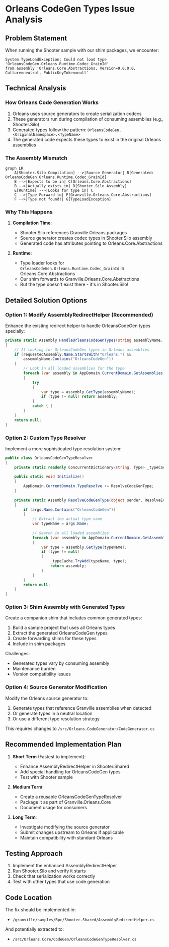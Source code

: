 # Orleans CodeGen Types Issue Analysis

## Problem Statement

When running the Shooter sample with our shim packages, we encounter:
```
System.TypeLoadException: Could not load type 'OrleansCodeGen.Orleans.Runtime.Codec_GrainId' 
from assembly 'Orleans.Core.Abstractions, Version=9.0.0.0, Culture=neutral, PublicKeyToken=null'
```

## Technical Analysis

### How Orleans Code Generation Works

1. Orleans uses source generators to create serialization codecs
2. These generators run during compilation of consuming assemblies (e.g., Shooter.Silo)
3. Generated types follow the pattern: `OrleansCodeGen.<OriginalNamespace>.<TypeName>`
4. The generated code expects these types to exist in the original Orleans assemblies

### The Assembly Mismatch

```mermaid
graph LR
    A[Shooter.Silo Compilation] -->|Source Generator| B[Generated: OrleansCodeGen.Orleans.Runtime.Codec_GrainId]
    B -->|Expects to be in| C[Orleans.Core.Abstractions]
    B -->|Actually exists in| D[Shooter.Silo Assembly]
    E[Runtime] -->|Looks for type in| C
    C -->|Type Forward to| F[Granville.Orleans.Core.Abstractions]
    F -->|Type not found!| G[TypeLoadException]
```

### Why This Happens

1. **Compilation Time**: 
   - Shooter.Silo references Granville.Orleans packages
   - Source generator creates codec types in Shooter.Silo assembly
   - Generated code has attributes pointing to Orleans.Core.Abstractions

2. **Runtime**:
   - Type loader looks for `OrleansCodeGen.Orleans.Runtime.Codec_GrainId` in Orleans.Core.Abstractions
   - Our shim forwards to Granville.Orleans.Core.Abstractions
   - But the type doesn't exist there - it's in Shooter.Silo!

## Detailed Solution Options

### Option 1: Modify AssemblyRedirectHelper (Recommended)

Enhance the existing redirect helper to handle OrleansCodeGen types specially:

```csharp
private static Assembly HandleOrleansCodeGenTypes(string assemblyName, AssemblyName requestedAssembly)
{
    // If looking for OrleansCodeGen types in Orleans assemblies
    if (requestedAssembly.Name.StartsWith("Orleans.") && 
        assemblyName.Contains("OrleansCodeGen"))
    {
        // Look in all loaded assemblies for the type
        foreach (var assembly in AppDomain.CurrentDomain.GetAssemblies())
        {
            try
            {
                var type = assembly.GetType(assemblyName);
                if (type != null) return assembly;
            }
            catch { }
        }
    }
    return null;
}
```

### Option 2: Custom Type Resolver

Implement a more sophisticated type resolution system:

```csharp
public class OrleansCodeGenTypeResolver
{
    private static readonly ConcurrentDictionary<string, Type> _typeCache = new();
    
    public static void Initialize()
    {
        AppDomain.CurrentDomain.TypeResolve += ResolveCodeGenType;
    }
    
    private static Assembly ResolveCodeGenType(object sender, ResolveEventArgs args)
    {
        if (args.Name.Contains("OrleansCodeGen"))
        {
            // Extract the actual type name
            var typeName = args.Name;
            
            // Search in all loaded assemblies
            foreach (var assembly in AppDomain.CurrentDomain.GetAssemblies())
            {
                var type = assembly.GetType(typeName);
                if (type != null)
                {
                    _typeCache.TryAdd(typeName, type);
                    return assembly;
                }
            }
        }
        return null;
    }
}
```

### Option 3: Shim Assembly with Generated Types

Create a companion shim that includes common generated types:

1. Build a sample project that uses all Orleans types
2. Extract the generated OrleansCodeGen types
3. Create forwarding shims for these types
4. Include in shim packages

Challenges:
- Generated types vary by consuming assembly
- Maintenance burden
- Version compatibility issues

### Option 4: Source Generator Modification

Modify the Orleans source generator to:
1. Generate types that reference Granville assemblies when detected
2. Or generate types in a neutral location
3. Or use a different type resolution strategy

This requires changes to `/src/Orleans.CodeGenerator/CodeGenerator.cs`

## Recommended Implementation Plan

1. **Short Term** (Fastest to implement):
   - Enhance AssemblyRedirectHelper in Shooter.Shared
   - Add special handling for OrleansCodeGen types
   - Test with Shooter sample

2. **Medium Term**:
   - Create a reusable OrleansCodeGenTypeResolver
   - Package it as part of Granville.Orleans.Core
   - Document usage for consumers

3. **Long Term**:
   - Investigate modifying the source generator
   - Submit changes upstream to Orleans if applicable
   - Maintain compatibility with standard Orleans

## Testing Approach

1. Implement the enhanced AssemblyRedirectHelper
2. Run Shooter.Silo and verify it starts
3. Check that serialization works correctly
4. Test with other types that use code generation

## Code Location

The fix should be implemented in:
- `/granville/samples/Rpc/Shooter.Shared/AssemblyRedirectHelper.cs`

And potentially extracted to:
- `/src/Orleans.Core/CodeGen/OrleansCodeGenTypeResolver.cs`